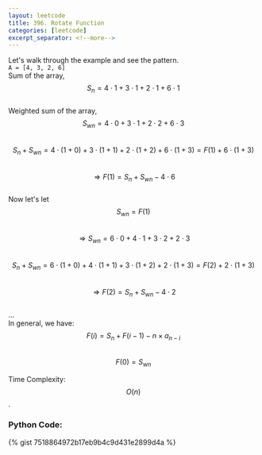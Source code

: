 ```yaml
---
layout: leetcode
title: 396. Rotate Function
categories: [leetcode]
excerpt_separator: <!--more-->
---
```

Let's  walk through the example and see the pattern.  
`A = [4, 3, 2, 6]`  
Sum of the array, $$S_n  = 4 \cdot 1 + 3 \cdot 1 + 2 \cdot 1 + 6 \cdot 1 $$  
Weighted sum of the array, $$S_{wn} = 4 \cdot 0 + 3 \cdot 1 + 2 \cdot 2 + 6 \cdot 3 $$  
$$S_n + S_{wn} = 4 \cdot (1+0) + 3 \cdot (1+1) + 2 \cdot (1+2) + 6 \cdot (1+3) = F(1) + 6 \cdot (1+3) $$  
$$\Rightarrow F(1)  = S_n + S_{wn} - 4 \cdot 6 $$  
Now let's  let $$S_{wn} = F(1) $$  
$$\Rightarrow S_{wn} = 6 \cdot 0 + 4 \cdot 1 + 3 \cdot 2 + 2 \cdot 3  $$  
$$S_n + S_{wn} = 6 \cdot (1+0) + 4 \cdot (1+1) + 3 \cdot (1+2) + 2 \cdot (1+3) = F(2) + 2 \cdot (1+3) $$  
$$\Rightarrow F(2) = S_n + S_{wn} - 4 \cdot 2 $$  
...  
In general, we have:  
$$F(i) = S_n + F(i-1) - n \times a_{n-i}$$  
$$F(0) = S_{wn}$$  

Time Complexity: $$O(n)$$. 
<!--more-->

### Python Code:
{% gist 7518864972b17eb9b4c9d431e2899d4a %}
<div
  class="fb-like"
  data-share="true"
  data-width="450"
  data-show-faces="true">
</div>
<div class="fb-comments" data-href="https://tyge318.github.io/{{page.title}}/" data-numposts="10"></div>
